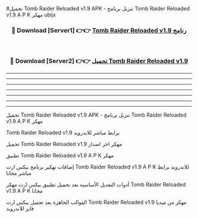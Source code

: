 #تحميل Tomb Raider Reloaded v1.9 APK - تنزيل برنامج Tomb Raider Reloaded v1.9 A P K مهكر ubijx 



<div align="center">
<h3>🔴 Download [Server1] 👉👉 <a href="https://apkdownload10.web.app/?title=Tomb Raider Reloaded v1.9">Tomb Raider Reloaded v1.9 رنامج</a></h3><br>

<h3>🔴 Download [Server2] 👉👉 <a href="https://apkdownload10.web.app/?title=Tomb Raider Reloaded v1.9">تحميل Tomb Raider Reloaded v1.9 </a></h3>
</div>


----------------------------------------------------------

----------------------------------------------------------

----------------------------------------------------------

----------------------------------------------------------

----------------------------------------------------------

----------------------------------------------------------

----------------------------------------------------------

تحميل Tomb Raider Reloaded v1.9 APK - تنزيل برنامج Tomb Raider Reloaded v1.9 A P K مهكر

Tomb Raider Reloaded v1.9 برابط مباشر للاندرويد

تحميل Tomb Raider Reloaded v1.9 مهكر اخر اصدار

تطبيق Tomb Raider Reloaded v1.9 A P K مهكر

إضافات تهكير برنامج بيكس ارت Tomb Raider Reloaded v1.9 A P K للاندرويد برابط مباشر مجانا

أدوات التعديل الأساسية بعد تحميل تطبيق بيكس ارت مهكر Tomb Raider Reloaded v1.9 A P K مجانا

القوالب الجاهزة بعد تحميل بيكس ارت Tomb Raider Reloaded v1.9 مهكر من ميديا فاير للاندرويد


